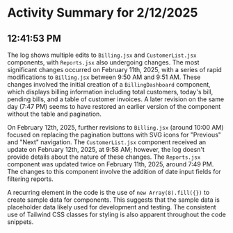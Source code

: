 # Activity Summary for 2/12/2025

## 12:41:53 PM
The log shows multiple edits to `Billing.jsx` and `CustomerList.jsx` components, with `Reports.jsx` also undergoing changes.  The most significant changes occurred on February 11th, 2025, with a series of rapid modifications to `Billing.jsx` between 9:50 AM and 9:51 AM.  These changes involved the initial creation of a `BillingDashboard` component, which displays billing information including total customers, today's bill, pending bills, and a table of customer invoices.  A later revision on the same day (7:47 PM) seems to have restored an earlier version of the component without the table and pagination.


On February 12th, 2025, further revisions to `Billing.jsx` (around 10:00 AM) focused on replacing the pagination buttons with SVG icons for "Previous" and "Next" navigation.  The `CustomerList.jsx` component received an update on February 12th, 2025, at 9:58 AM; however, the log doesn't provide details about the nature of these changes. The `Reports.jsx` component was updated twice on February 11th, 2025, around 7:49 PM. The changes to this component involve the addition of date input fields for filtering reports.


A recurring element in the code is the use of `new Array(8).fill({})` to create sample data for components.  This suggests that the sample data is placeholder data likely used for development and testing. The consistent use of Tailwind CSS classes for styling is also apparent throughout the code snippets.
